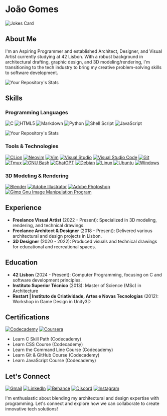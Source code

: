 # João Gomes
![Jokes Card](https://readme-jokes.vercel.app/api)


## About Me
I'm an Aspiring Programmer and established Architect, Designer, and Visual Artist currently studying at 42 Lisbon. With a robust background in architectural drafting, graphic design, and 3D modeling/rendering, I'm transitioning to the tech industry to bring my creative problem-solving skills to software development.

![Your Repository's Stats](https://github-readme-stats.vercel.app/api?username=jcmspg&show_icons=true)


## Skills

### Programming Languages

![C](https://img.shields.io/badge/c-%2300599C.svg?style=for-the-badge&logo=c&logoColor=white)
![HTML5](https://img.shields.io/badge/html5-%23E34F26.svg?style=for-the-badge&logo=html5&logoColor=white)
![Markdown](https://img.shields.io/badge/markdown-%23000000.svg?style=for-the-badge&logo=markdown&logoColor=white)
![Python](https://img.shields.io/badge/python-3670A0?style=for-the-badge&logo=python&logoColor=ffdd54)
![Shell Script](https://img.shields.io/badge/shell_script-%23121011.svg?style=for-the-badge&logo=gnu-bash&logoColor=white)
![JavaScript](https://img.shields.io/badge/javascript-%23323330.svg?style=for-the-badge&logo=javascript&logoColor=%23F7DF1E)

![Your Repository's Stats](https://github-readme-stats.vercel.app/api/top-langs/?username=jcmspg&theme=blue-green)

### Tools & Technologies
[![CLion](https://img.shields.io/badge/CLion-000000?style=for-the-badge&logo=clion&logoColor=white)](#)
[![Neovim](https://img.shields.io/badge/NeoVim-%2357A143.svg?&style=for-the-badge&logo=neovim&logoColor=white)](#)
[![Vim](https://img.shields.io/badge/VIM-%2311AB00.svg?&style=for-the-badge&logo=vim&logoColor=white)](#)
[![Visual Studio](https://img.shields.io/badge/Visual_Studio-5C2D91?style=for-the-badge&logo=visual%20studio&logoColor=white)](#)
[![Visual Studio Code](https://img.shields.io/badge/Visual_Studio_Code-0078D4?style=for-the-badge&logo=visual%20studio%20code&logoColor=white)](#)
[![Git](https://img.shields.io/badge/GIT-E44C30?style=for-the-badge&logo=git&logoColor=white)](#)
[![Tmux](https://img.shields.io/badge/tmux-1BB91F?style=for-the-badge&logo=tmux&logoColor=white)](#)
[![GNU Bash](https://img.shields.io/badge/GNU%20Bash-4EAA25?style=for-the-badge&logo=GNU%20Bash&logoColor=white)](#)
[![ChatGPT](https://img.shields.io/badge/chatGPT-74aa9c?style=for-the-badge&logo=openai&logoColor=white)](#)
[![Debian](https://img.shields.io/badge/Debian-D70A53?style=for-the-badge&logo=debian&logoColor=white)](#)
[![Linux](https://img.shields.io/badge/Linux-FCC624?style=for-the-badge&logo=linux&logoColor=black)](#)
[![Ubuntu](https://img.shields.io/badge/Ubuntu-E95420?style=for-the-badge&logo=ubuntu&logoColor=white)](#)
[![Windows](https://img.shields.io/badge/Windows-0078D6?style=for-the-badge&logo=windows&logoColor=white)](#)

### 3D Modeling & Rendering
[![Blender](https://img.shields.io/badge/blender-%23F5792A.svg?style=for-the-badge&logo=blender&logoColor=white)](#)
[![Adobe Illustrator](https://img.shields.io/badge/Adobe%20Illustrator-FF9A00?style=for-the-badge&logo=adobe%20illustrator&logoColor=white)](#)
[![Adobe Photoshop](https://img.shields.io/badge/Adobe%20Photoshop-31A8FF?style=for-the-badge&logo=Adobe%20Photoshop&logoColor=black)](#)
[![Gimp Gnu Image Manipulation Program](https://img.shields.io/badge/Gimp-657D8B?style=for-the-badge&logo=gimp&logoColor=FFFFFF)](#)

## Experience
- **Freelance Visual Artist** (2022 - Present): Specialized in 3D modeling, rendering, and technical drawings.
- **Freelance Architect & Designer** (2018 - Present): Delivered various architectural and design projects in Lisbon.
- **3D Designer** (2020 - 2022): Produced visuals and technical drawings for educational and recreational spaces.

## Education
- **42 Lisbon** (2024 - Present): Computer Programming, focusing on C and software development principles.
- **Instituto Superior Técnico** (2013): Master of Science (MSc) in Architecture
- **Restart | Instituto de Criatividade, Artes e Novas Tecnologias** (2012): Workshop in Game Design in Unity3D

## Certifications
[![Codecademy](https://img.shields.io/badge/Codecademy-FFF0E5?style=for-the-badge&logo=codecademy&logoColor=303347)](#)
[![Coursera](https://img.shields.io/badge/Coursera-0056D2?style=for-the-badge&logo=Coursera&logoColor=white)](#)

- Learn C Skill Path (Codecademy)
- Learn CSS Course (Codecademy)
- Learn the Command Line Course (Codecademy)
- Learn Git & GitHub Course (Codecademy)
- Learn JavaScript Course (Codecademy)


## Let's Connect

[![Gmail](https://img.shields.io/badge/Gmail-D14836?style=for-the-badge&logo=gmail&logoColor=white)](mailto:joaocmspgomes@gmail.com)
[![LinkedIn](https://img.shields.io/badge/LinkedIn-0077B5?style=for-the-badge&logo=linkedin&logoColor=white)](https://www.linkedin.com/in/joaogomes)
[![Behance](https://img.shields.io/badge/-Behance-blue?style=for-the-badge&logo=behance&logoColor=white)](https://www.behance.net/joaogomes)
[![Discord](https://img.shields.io/badge/Discord-%235865F2.svg?style=for-the-badge&logo=discord&logoColor=white)](https://discord.com/invite/_cptsalty)
[![Instagram](https://img.shields.io/badge/Instagram-%23E4405F.svg?style=for-the-badge&logo=Instagram&logoColor=white)](https://www.instagram.com/jooagmoz/)

I'm enthusiastic about blending my architectural and design expertise with programming. Let's connect and explore how we can collaborate to create innovative tech solutions!


